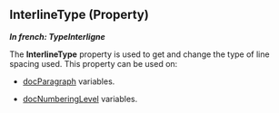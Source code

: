 


## InterlineType (Property)

***In french: TypeInterligne***
	



<a name="XUse"></a>
<a name="Use"></a>
<a name="description"></a>
The **InterlineType** property is used to get and change the type of line spacing used. This property can be used on:

- [docParagraph](../WDLang1/1000022483.md) variables.

- [docNumberingLevel](../WDLang1/1000022799.md) variables.




